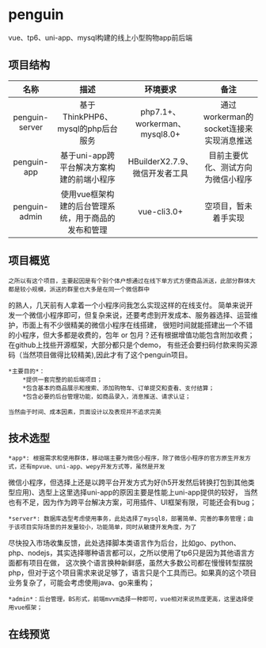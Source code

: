 # penguin
vue、tp6、uni-app、mysql构建的线上小型购物app前后端

## 项目结构
名称 | 描述 | 环境要求 | 备注
:-: | :-: | :-: | :-:
penguin-server | 基于ThinkPHP6、mysql的php后台服务 | php7.1+、workerman、mysql8.0+ | 通过workerman的socket连接来实现消息推送
penguin-app | 基于uni-app跨平台解决方案构建的前端小程序 | HBuilderX2.7.9、微信开发者工具 | 目前主要优化、测试方向为微信小程序
penguin-admin | 使用vue框架构建的后台管理系统，用于商品的发布和管理 | vue-cli3.0+ | 空项目，暂未着手实现

## 项目概览
	之所以有这个项目，主要起因是有个别个体户想通过在线下单方式方便商品派送，此部分群体大都是较小规模，派送的群里也大多是在同一个微信群中
的熟人，几天前有人拿着一个小程序问我怎么实现这样的在线支付。
	简单来说开发一个微信小程序即可，但复杂来说，还要考虑到开发成本、服务器选择、运营维护，市面上有不少很精美的微信小程序在线搭建，
很短时间就能搭建出一个不错的小程序，但大多都是收费的，包年 or 包月？还有根据增值功能包含附加收费；在github上找些开源框架，大部分都只是个demo，
有些还会要扫码付款来购买源码（当然项目做得比较精美),因此才有了这个penguin项目。

	*主要目的*：
		*提供一套完整的前后端项目；
		*包含基本的商品展示和搜索、添加购物车、订单提交和查看、支付结算；
		*包含必要的后台管理功能，如商品录入，消息推送、请求认证；
		
	当然由于时间、成本因素，页面设计以及表现并不追求完美
	
## 技术选型
	*app*: 根据需求和使用群体，移动端主要为微信小程序，除了微信小程序的官方原生开发方式，还有mpvue、uni-app、wepy开发方式等，虽然是开发
微信小程序，但选择上还是以跨平台开发方式为好(h5开发然后转换打包到其他类型应用)、选型上这里选择uni-app的原因主要是性能上uni-app提供的较好，
当然也有不足，因为作为跨平台解决方案，可用插件、UI框架有限，可能还会有bug；
	
	*server*: 数据库选型考虑使用事务，此处选择了mysql8，部署简单、完善的事务管理；由于该项目实际场景的并发量较小，功能简单，同时从敏捷开发角度，为了
尽快投入市场收集反馈，此处选择脚本类语言作为后台，比如go、python、php、nodejs，其实选择哪种语言都可以，之所以使用了tp6只是因为其他语言方面都有项目在做，
这次换个语言换种新鲜感，虽然大多数公司都在慢慢转型摆脱php，但对于这个项目需求来说足够了，语言只是个工具而已。如果真的这个项目业务复杂了，可能会考虑使用java、go来重构；

	*admin*：后台管理，BS形式，前端mvvm选择一种即可，vue相对来说热度更高，这里选择使用vue框架；

## 在线预览